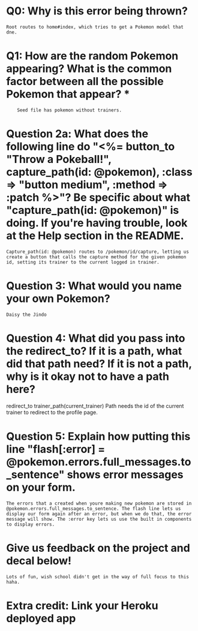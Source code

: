 # Q0: Why is this error being thrown?
	Root routes to home#index, which tries to get a Pokemon model that dne.
# Q1: How are the random Pokemon appearing? What is the common factor between all the possible Pokemon that appear? *
		Seed file has pokemon without trainers.
# Question 2a: What does the following line do "<%= button_to "Throw a Pokeball!", capture_path(id: @pokemon), :class => "button medium", :method => :patch %>"? Be specific about what "capture_path(id: @pokemon)" is doing. If you're having trouble, look at the Help section in the README.
	Capture_path(id: @pokemon) routes to /pokemon/id/capture, letting us create a button that calls the capture method for the given pokemon id, setting its trainer to the current logged in trainer.
# Question 3: What would you name your own Pokemon?
	Daisy the Jindo
# Question 4: What did you pass into the redirect_to? If it is a path, what did that path need? If it is not a path, why is it okay not to have a path here?
redirect_to trainer_path(current_trainer) Path needs the id of the current trainer to redirect to the profile page.
# Question 5: Explain how putting this line "flash[:error] = @pokemon.errors.full_messages.to_sentence" shows error messages on your form.
	The errors that a created when youre making new pokemon are stored in @pokemon.errors.full_messages.to_sentence. The flash line lets us display our form again after an error, but when we do that, the error message will show. The :error key lets us use the built in components to display errors. 
	
# Give us feedback on the project and decal below!
	Lots of fun, wish school didn't get in the way of full focus to this haha. 
# Extra credit: Link your Heroku deployed app
